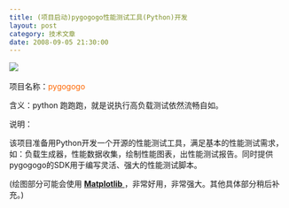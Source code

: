 ```yaml
---
title: (项目启动)pygogogo性能测试工具(Python)开发
layout: post
category: 技术文章
date: 2008-09-05 21:30:00
---
```


![](http://www.cnblogs.com/images/cnblogs_com/coderzh/pygogogo.png)&nbsp;

项目名称：<font style="color: #ff6600;">pygogogo</font>

含义：python 跑跑跑，就是说执行高负载测试依然流畅自如。

说明：

该项目准备用Python开发一个开源的性能测试工具，满足基本的性能测试需求，如：负载生成器，性能数据收集，绘制性能图表，出性能测试报告。同时提供pygogogo的SDK用于编写灵活、强大的性能测试脚本。

(绘图部分可能会使用 [**Matplotlib** ](http://matplotlib.sourceforge.net/)，非常好用，非常强大。其他具体部分稍后补充。)
